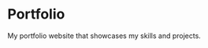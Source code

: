 # Portfolio
My portfolio website that showcases my skills and projects.

 

<!-- 

5. skills arent consistent from CV to website 

6. make the font a big bigger

7. italics or bold on the tech used from the projects


 -->
